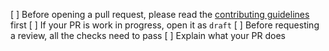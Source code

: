[ ] Before opening a pull request, please read the [contributing guidelines](https://github.com/becoswap/becoswap-toolkit/blob/master/CONTRIBUTING.md) first
[ ] If your PR is work in progress, open it as `draft`
[ ] Before requesting a review, all the checks need to pass
[ ] Explain what your PR does
